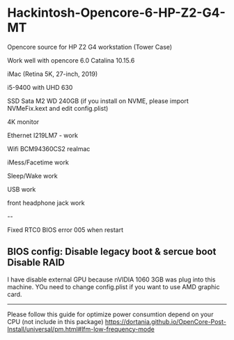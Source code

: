 # Hackintosh-Opencore-6-HP-Z2-G4-MT
Opencore source for HP Z2 G4 workstation (Tower Case)


Work well with opencore 6.0 Catalina 10.15.6

iMac (Retina 5K, 27-inch, 2019)

i5-9400 with UHD 630

SSD Sata M2 WD 240GB (if you install on NVME, please import NVMeFix.kext and edit config.plist)

4K monitor

Ethernet I219LM7 - work

Wifi BCM94360CS2 realmac 

iMess/Facetime work

Sleep/Wake work

USB work

front headphone jack work  

--

Fixed RTC0 BIOS error 005 when restart 

BIOS config:
Disable legacy boot & sercue boot
Disable RAID
-----
I have disable external GPU because nVIDIA 1060 3GB was plug into this machine. YOu need to change config.plist if you want to use AMD graphic card.

---
Please follow this guide for optimize power consumtion depend on your CPU (not include in this package)
https://dortania.github.io/OpenCore-Post-Install/universal/pm.html#lfm-low-frequency-mode
